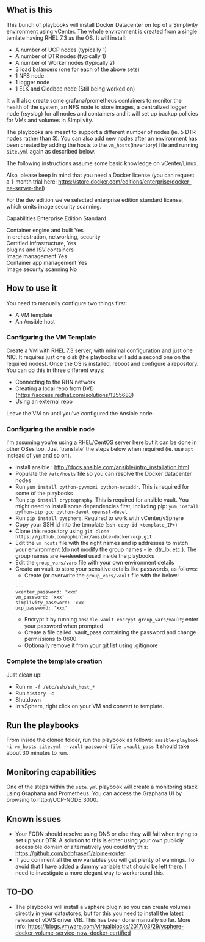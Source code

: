 ## What is this
This bunch of playbooks will install Docker Datacenter on top of a Simplivity environment using vCenter. The whole environment is created from a single temlate having RHEL 7.3 as the OS. It will install:

- A number of UCP nodes (typically 1)
- A number of DTR nodes (typically 1)
- A number of Worker nodes (typically 2)
- 3 load balancers (one for each of the above sets)
- 1 NFS node
- 1 logger node
- 1 ELK and Clodbee node (Still being worked on)

It will also create some grafana/prometheus containers to monitor the health of the system, an NFS node to store images, a centralized logger node (rsyslog) for all nodes and containers and it will set up backup policies for VMs and volumes in SImplivity.

The playbooks are meant to support a different number of nodes (ie. 5 DTR nodes rather than 3). You can also add new nodes after an environment has been created by adding the hosts to the `vm_hosts`(inventory) file and running `site.yml` again as described below.

The following instructions assume some basic knowledge on vCenter/Linux.

Also, please keep in mind that you need a Docker license (you can request a 1-month trial here: https://store.docker.com/editions/enterprise/docker-ee-server-rhel)

For the dev edition we've selected enterprise edition standard license, which omits image security scanning.

Capabilities	  		Enterprise Edition Standard	

Container engine and built                  Yes				
in orchestration, networking, 
security	
Certified infrastructure,  		    Yes				
plugins and ISV containers	 	   
Image management	 	 	    Yes				
Container app management	 	    Yes				
Image security scanning	 	 	    No				

## How to use it
You need to manually configure two things first:

- A VM template
- An Ansible host

### Configuring the VM Template
Create a VM with RHEL 7.3 server, with minimal configuration and just one NIC. It requires just one disk (the playbooks will add a second one on the required nodes). Once the OS is installed, reboot and configure a repository. You can do this in three different ways:

- Connecting to the RHN network
- Creating a local repo from DVD (https://access.redhat.com/solutions/1355683)
- Using an external repo

Leave the VM on until you've configured the Ansible node.

### Configuring the ansible node
I'm assuming you're using a RHEL/CentOS server here but it can be done in other OSes too. Just 'translate' the steps below when required (ie. use `apt` instead of `yum` and so on).
- Install ansible : http://docs.ansible.com/ansible/intro_installation.html
- Populate the `/etc/hosts` file so you can resolve the Docker datacenter nodes
- Run `yum install python-pyvmomi python-netaddr`. This is required for some of the playbooks
- Run `pip install cryptography`. This is required for ansible vault. You might need to install some dependencies first, including pip: `yum install python-pip gcc python-devel openssl-devel`
- Run `pip install pysphere`. Required to work with vCenter/vSphere
- Copy your SSH id into the template (`ssh-copy-id <template_IP>`)
- Clone this repository using `git clone https://github.com/ophintor/ansible-docker-ucp.git`
- Edit the `vm_hosts` file with the right names and ip addresses to match your environment (do not modify the group names - ie. dtr_lb, etc.). The group names are ~~hardcoded~~ used inside the playbooks
- Edit the `group_vars/vars` file with your own environment details
- Create an vault to store your sensitive details like passwords, as follows:
	- Create (or overwrite the `group_vars/vault` file with the below:
	```
	---
	vcenter_password: 'xxx'
	vm_password: 'xxx'
	simplivity_password: 'xxx'
	ucp_password: 'xxx'
	```
	- Encrypt it by running `ansible-vault encrypt group_vars/vault`; enter your password when prompted
	- Create a file called .vault_pass containing the password and change permissions to 0600
	- Optionally remove it from your git list using .gitignore

### Complete the template creation
Just clean up:
- Run `rm -f /etc/ssh/ssh_host_*`
- Run `history -c`
- Shutdown
- In vSphere, right click on your VM and convert to template.

## Run the playbooks
From inside the cloned folder, run the playbook as follows:
`ansible-playbook -i vm_hosts site.yml --vault-password-file .vault_pass`
It should take about 30 minutes to run.

## Monitoring capabilities
One of the steps within the `site.yml` playbook will create a monitoring stack using Graphana and Prometheus. You can access the Graphana UI by browsing to http://UCP-NODE:3000.

## Known issues
- Your FQDN should resolve using DNS or else they will fail when trying to set up your DTR. A solution to this is either using your own publicly accessible domain or alternatively you could try this: https://github.com/bobfraser1/alpine-router
- If you comment all the env variables you will get plenty of warnings. To avoid that I have added a dummy variable that should be left there. I need to investigate a more elegant way to workaround this.

## TO-DO
- The playbooks will install a vsphere plugin so you can create volumes directly in your datastores, but for this you need to install the latest release of vDVS driver VIB. This has been done manually so far. More info: https://blogs.vmware.com/virtualblocks/2017/03/29/vsphere-docker-volume-service-now-docker-certified
